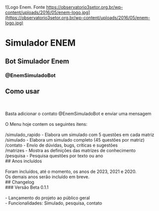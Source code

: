 ![Logo Enem. Fonte https://observatorio3setor.org.br/wp-content/uploads/2016/05/enem-logo.jpg](https://observatorio3setor.org.br/wp-content/uploads/2016/05/enem-logo.jpg)


# Simulador ENEM 

## Bot Simulador Enem

### @EnemSimuladoBot


## Como usar
<br/>
<br/>Basta adicionar o contato @EnemSimuladoBot e enviar uma mensagem
<br/>
<br/>O Menu hoje contem os seguintes itens:
<br/>
<br/>/simulado_rapido 	- Elabora um simulado com 5 questões em cada matriz
<br/>/simulado 			- Elabora um simulado completo (45 questões por matriz)
<br/>/contato			- Envio de dúvidas, bugs, críticas e sugestões
<br/>/matrizes			- Mostra as definições das matrizes de conhecimento
<br/>/pesquisa			- Pesquisa questões por texto ou ano
<br/>
## Anos incluídos
<br/>
<br/>Foram incluídos, até o momento, os anos de 2023, 2021 e 2020. 
<br/>Os demais anos serão incluído em breve.
<br/>
## Changelog
<br/>
### Versão Beta 0.1.1
<br/>
<br/>- Lançamento do projeto ao público geral
<br/>- Funcionalidades: Simulado, pesquisa, contato